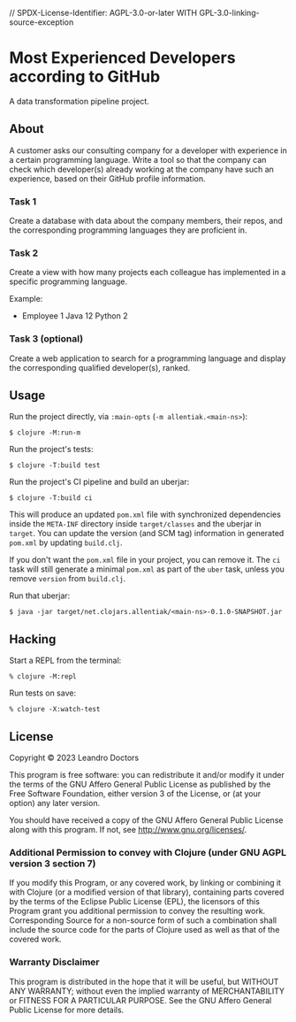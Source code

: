 // SPDX-License-Identifier: AGPL-3.0-or-later WITH GPL-3.0-linking-source-exception

# Most Experienced Developers according to GitHub

A data transformation pipeline project.


## About

A customer asks our consulting company for a developer with experience in a certain programming language. Write a tool so that the company can check which developer(s) already working at the company have such an experience, based on their GitHub profile information.

### Task 1

Create a database with data about the company members, their repos, and the corresponding programming languages they are proficient in.

### Task 2

Create a view with how many projects each colleague has implemented in a specific programming language.

Example:
- Employee 1
Java 12
Python 2

### Task 3 (optional)

Create a web application to search for a programming language and display the corresponding qualified developer(s), ranked.


## Usage

Run the project directly, via `:main-opts` (`-m allentiak.<main-ns>`):

    $ clojure -M:run-m

Run the project's tests:

    $ clojure -T:build test

Run the project's CI pipeline and build an uberjar:

    $ clojure -T:build ci

This will produce an updated `pom.xml` file with synchronized dependencies inside the `META-INF`
directory inside `target/classes` and the uberjar in `target`. You can update the version (and SCM tag)
information in generated `pom.xml` by updating `build.clj`.

If you don't want the `pom.xml` file in your project, you can remove it. The `ci` task will
still generate a minimal `pom.xml` as part of the `uber` task, unless you remove `version`
from `build.clj`.

Run that uberjar:

    $ java -jar target/net.clojars.allentiak/<main-ns>-0.1.0-SNAPSHOT.jar


## Hacking

Start a REPL from the terminal:

    % clojure -M:repl

Run tests on save:

    % clojure -X:watch-test


## License

Copyright © 2023 Leandro Doctors

This program is free software: you can redistribute it and/or modify it under the terms of the GNU Affero General Public License as published by the Free Software Foundation, either version 3 of the License, or (at your option) any later version.

You should have received a copy of the GNU Affero General Public License along with this program.
If not, see <http://www.gnu.org/licenses/>.

### Additional Permission to convey with Clojure (under GNU AGPL version 3 section 7)

If you modify this Program, or any covered work, by linking or combining it with Clojure (or a modified version of that library), containing parts covered by the terms of the Eclipse Public License (EPL), the licensors of this Program grant you additional permission to convey the resulting work.
Corresponding Source for a non-source form of such a combination shall include the source code for the parts of Clojure used as well as that of the covered work.

### Warranty Disclaimer

This program is distributed in the hope that it will be useful, but WITHOUT ANY WARRANTY; without even the implied warranty of MERCHANTABILITY or FITNESS FOR A PARTICULAR PURPOSE.
See the GNU Affero General Public License for more details.
